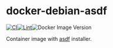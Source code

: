 # docker-debian-asdf

[![CI](https://github.com/dex4er/docker-debian-asdf/actions/workflows/ci.yaml/badge.svg)](https://github.com/dex4er/docker-debian-asdf/actions/workflows/ci.yaml)[![Lint](https://github.com/dex4er/docker-debian-asdf/actions/workflows/lint.yaml/badge.svg)](https://github.com/dex4er/docker-debian-asdf/actions/workflows/lint.yaml)![Docker Image Version](https://img.shields.io/docker/v/dex4er/debian-asdf/latest?label=docker&logo=docker)

Container image with [asdf](https://asdf-vm.com/) installer.
